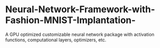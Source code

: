 # Neural-Network-Framework-with-Fashion-MNIST-Implantation-
A GPU optimized customizable neural network package with activation functions, computational layers, optimizers, etc.
